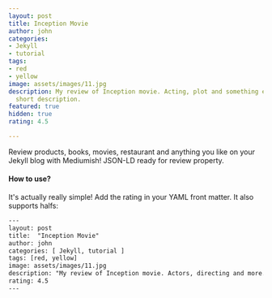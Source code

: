 ```yaml
---
layout: post
title: Inception Movie
author: john
categories:
- Jekyll
- tutorial
tags:
- red
- yellow
image: assets/images/11.jpg
description: My review of Inception movie. Acting, plot and something else in this
  short description.
featured: true
hidden: true
rating: 4.5

---
```

Review products, books, movies, restaurant and anything you like on your Jekyll blog with Mediumish! JSON-LD ready for review property.

#### How to use?

It's actually really simple! Add the rating in your YAML front matter. It also supports halfs:

```html
---
layout: post
title:  "Inception Movie"
author: john
categories: [ Jekyll, tutorial ]
tags: [red, yellow]
image: assets/images/11.jpg
description: "My review of Inception movie. Actors, directing and more."
rating: 4.5
---
```